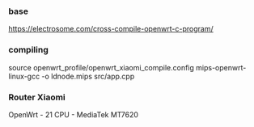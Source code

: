 ### base 
https://electrosome.com/cross-compile-openwrt-c-program/

### compiling 
source openwrt_profile/openwrt_xiaomi_compile.config
mips-openwrt-linux-gcc -o ldnode.mips src/app.cpp


### Router Xiaomi 
OpenWrt - 21
CPU - MediaTek MT7620
